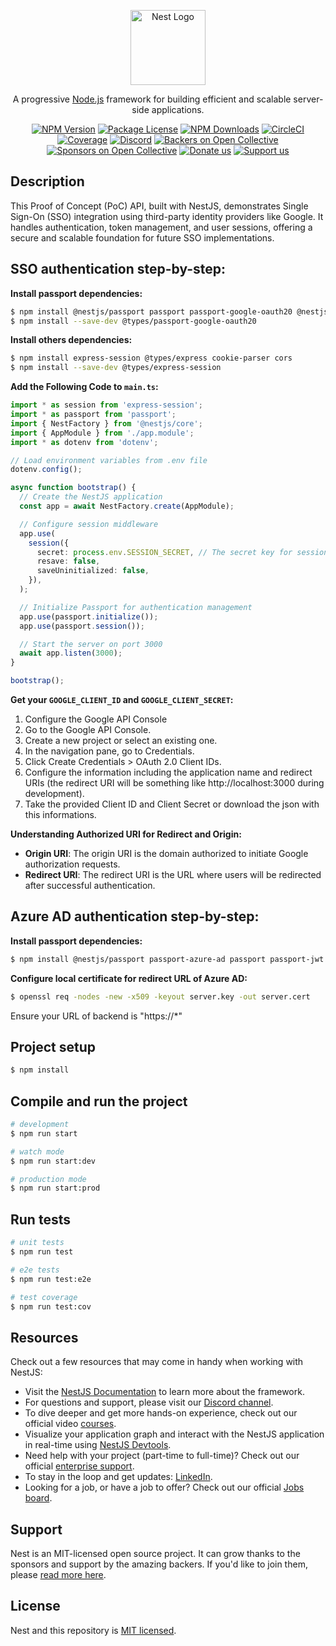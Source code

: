 <p align="center">
  <a href="http://nestjs.com/" target="blank"><img src="https://nestjs.com/img/logo-small.svg" width="120" alt="Nest Logo" /></a>
</p>

[circleci-image]: https://img.shields.io/circleci/build/github/nestjs/nest/master?token=abc123def456
[circleci-url]: https://circleci.com/gh/nestjs/nest

  <p align="center">A progressive <a href="http://nodejs.org" target="_blank">Node.js</a> framework for building efficient and scalable server-side applications.</p>
    <p align="center">
<a href="https://www.npmjs.com/~nestjscore" target="_blank"><img src="https://img.shields.io/npm/v/@nestjs/core.svg" alt="NPM Version" /></a>
<a href="https://www.npmjs.com/~nestjscore" target="_blank"><img src="https://img.shields.io/npm/l/@nestjs/core.svg" alt="Package License" /></a>
<a href="https://www.npmjs.com/~nestjscore" target="_blank"><img src="https://img.shields.io/npm/dm/@nestjs/common.svg" alt="NPM Downloads" /></a>
<a href="https://circleci.com/gh/nestjs/nest" target="_blank"><img src="https://img.shields.io/circleci/build/github/nestjs/nest/master" alt="CircleCI" /></a>
<a href="https://coveralls.io/github/nestjs/nest?branch=master" target="_blank"><img src="https://coveralls.io/repos/github/nestjs/nest/badge.svg?branch=master#9" alt="Coverage" /></a>
<a href="https://discord.gg/G7Qnnhy" target="_blank"><img src="https://img.shields.io/badge/discord-online-brightgreen.svg" alt="Discord"/></a>
<a href="https://opencollective.com/nest#backer" target="_blank"><img src="https://opencollective.com/nest/backers/badge.svg" alt="Backers on Open Collective" /></a>
<a href="https://opencollective.com/nest#sponsor" target="_blank"><img src="https://opencollective.com/nest/sponsors/badge.svg" alt="Sponsors on Open Collective" /></a>
  <a href="https://paypal.me/kamilmysliwiec" target="_blank"><img src="https://img.shields.io/badge/Donate-PayPal-ff3f59.svg" alt="Donate us"/></a>
    <a href="https://opencollective.com/nest#sponsor"  target="_blank"><img src="https://img.shields.io/badge/Support%20us-Open%20Collective-41B883.svg" alt="Support us"></a>
</p>

## Description

This Proof of Concept (PoC) API, built with NestJS, demonstrates Single Sign-On (SSO) integration using third-party identity providers like Google. It handles authentication, token management, and user sessions, offering a secure and scalable foundation for future SSO implementations.

## SSO authentication step-by-step:

**Install passport dependencies:**

```bash
$ npm install @nestjs/passport passport passport-google-oauth20 @nestjs/jwt passport-jwt     
$ npm install --save-dev @types/passport-google-oauth20
```

**Install others dependencies:**

```bash
$ npm install express-session @types/express cookie-parser cors
$ npm install --save-dev @types/express-session
```

**Add the Following Code to `main.ts`:**

   ```typescript
   import * as session from 'express-session';
   import * as passport from 'passport';
   import { NestFactory } from '@nestjs/core';
   import { AppModule } from './app.module';
   import * as dotenv from 'dotenv';

   // Load environment variables from .env file
   dotenv.config();

   async function bootstrap() {
     // Create the NestJS application
     const app = await NestFactory.create(AppModule);

     // Configure session middleware
     app.use(
       session({
         secret: process.env.SESSION_SECRET, // The secret key for sessions should be in the .env file
         resave: false,
         saveUninitialized: false,
       }),
     );

     // Initialize Passport for authentication management
     app.use(passport.initialize());
     app.use(passport.session());

     // Start the server on port 3000
     await app.listen(3000);
   }

   bootstrap();
```

**Get your `GOOGLE_CLIENT_ID` and `GOOGLE_CLIENT_SECRET`:**
1. Configure the Google API Console
2. Go to the Google API Console.
3. Create a new project or select an existing one.
4. In the navigation pane, go to Credentials.
5. Click Create Credentials > OAuth 2.0 Client IDs.
6. Configure the information including the application name and redirect URIs (the redirect URI will be something like http://localhost:3000 during development).
7. Take the provided Client ID and Client Secret or download the json with this informations.

**Understanding Authorized URI for Redirect and Origin:**

- **Origin URI**: The origin URI is the domain authorized to initiate Google authorization requests.
- **Redirect URI**: The redirect URI is the URL where users will be redirected after successful authentication.

## Azure AD authentication step-by-step:

**Install passport dependencies:**

```bash
$ npm install @nestjs/passport passport-azure-ad passport passport-jwt jsonwebtoken
```

**Configure local certificate for redirect URL of Azure AD:**

```bash
$ openssl req -nodes -new -x509 -keyout server.key -out server.cert
```

Ensure your URL of backend is "https://*"


## Project setup

```bash
$ npm install
```

## Compile and run the project

```bash
# development
$ npm run start

# watch mode
$ npm run start:dev

# production mode
$ npm run start:prod
```

## Run tests

```bash
# unit tests
$ npm run test

# e2e tests
$ npm run test:e2e

# test coverage
$ npm run test:cov
```

## Resources

Check out a few resources that may come in handy when working with NestJS:

- Visit the [NestJS Documentation](https://docs.nestjs.com) to learn more about the framework.
- For questions and support, please visit our [Discord channel](https://discord.gg/G7Qnnhy).
- To dive deeper and get more hands-on experience, check out our official video [courses](https://courses.nestjs.com/).
- Visualize your application graph and interact with the NestJS application in real-time using [NestJS Devtools](https://devtools.nestjs.com).
- Need help with your project (part-time to full-time)? Check out our official [enterprise support](https://enterprise.nestjs.com).
- To stay in the loop and get updates: [LinkedIn](https://linkedin.com/company/nestjs).
- Looking for a job, or have a job to offer? Check out our official [Jobs board](https://jobs.nestjs.com).

## Support

Nest is an MIT-licensed open source project. It can grow thanks to the sponsors and support by the amazing backers. If you'd like to join them, please [read more here](https://docs.nestjs.com/support).

## License

Nest and this repository is [MIT licensed](https://github.com/nestjs/nest/blob/master/LICENSE).
